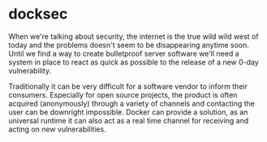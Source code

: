 # docksec

When we're talking about security, the internet is the true wild wild west of today and the problems doesn't seem to be disappearing anytime soon. Until we find a way to create bulletproof server software we'll need a system in place to react as quick as possible to the release of a new 0-day vulnerability. 

Traditionally it can be very difficult for a software vendor to inform their consumers. Especially for open source projects, the product is often acquired (anonymously) through a variety of channels and contacting the user can be downright impossible. Docker can provide a solution, as an universal runtime it can also act as a real time channel for receiving and acting on new vulnerabilities.
